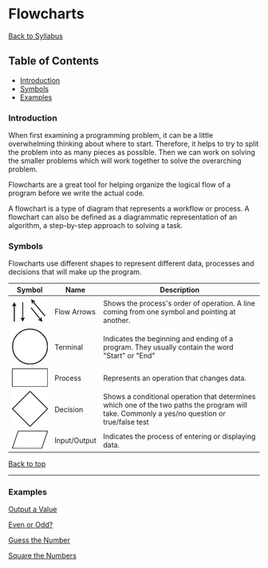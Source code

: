 # <a id="top"></a>Flowcharts

[Back to Syllabus](../README.md)

## Table of Contents

- [Introduction](#intro)
- [Symbols](#symbols)
- [Examples](#examples)

### <a id="intro"></a>Introduction

When first examining a programming problem, it can be a little overwhelming thinking about where to start. Therefore, it helps to try to split the problem into as many pieces as possible. Then we can work on solving the smaller problems which will work together to solve the overarching problem.

Flowcharts are a great tool for helping organize the logical flow of a program before we write the actual code.

A flowchart is a type of diagram that represents a workflow or process. A flowchart can also be defined as a diagrammatic representation of an algorithm, a step-by-step approach to solving a task.

### <a id="symbols"></a>Symbols

Flowcharts use different shapes to represent different data, processes and decisions that will make up the program.

| Symbol                                               | Name         | Description                                                                                                                                   |
| ---------------------------------------------------- | ------------ | --------------------------------------------------------------------------------------------------------------------------------------------- |
| ![Flowlines](./flowchart_images/flowArrows.jpg)      | Flow Arrows  | Shows the process's order of operation. A line coming from one symbol and pointing at another.                                                |
| ![Termination](./flowchart_images/circle.jpg)        | Terminal     | Indicates the beginning and ending of a program. They usually contain the word "Start" or "End"                                               |
| ![Process](./flowchart_images/rectangle.jpg)         | Process      | Represents an operation that changes data.                                                                                                    |
| ![Decision](./flowchart_images/diamond.jpg)          | Decision     | Shows a conditional operation that determines which one of the two paths the program will take. Commonly a yes/no question or true/false test |
| ![InputOutput](./flowchart_images/parallelogram.jpg) | Input/Output | Indicates the process of entering or displaying data.                                                                                         |

[Back to top](#top)

---

### <a id="examples"></a>Examples

[Output a Value](flowchart_example_1.md)

[Even or Odd?](flowchart_example_2.md)

[Guess the Number](flowchart_example_3.md)

[Square the Numbers](flowchart_example_4.md)